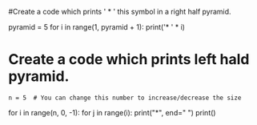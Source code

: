 #Create a code which prints ' * ' this symbol in a right half pyramid.

pyramid = 5
for i in range(1, pyramid + 1):
    print('* ' * i)

# Create a code which prints left hald pyramid.

    n = 5  # You can change this number to increase/decrease the size

for i in range(n, 0, -1):
    for j in range(i):
        print("*", end=" ")
    print()
